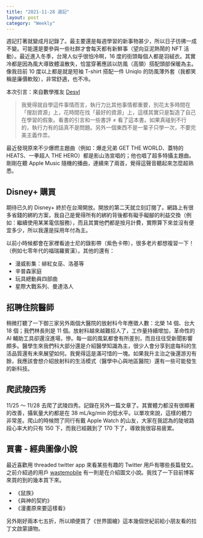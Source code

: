 ```yaml
---
title: "2021-11-28 週記"
layout: post
category: "Weekly"
---
```


週記打著就變成月記錄了。最主要還是每週學習的新事物甚少，所以日子彷彿一成不變。可能還是要參與一些社群才會每天都有新鮮事（望向豆泥熱鬧的 NFT 活動）。最近進入冬季，台灣人似乎很怕冷啊，16 度的街頭每個人都是羽絨衣。其實冷都是因為風大導致體溫散失，恰當穿著應該以防風（高領）搭配頭部保暖為主。像我目前 10 度以上都是就是短袖 T-shirt 搭配一件 Uniqlo 的防風薄外套（我都笑稱是廉價軟殼），非常舒適，也不冷。

本次引言：來自數學推友 [Desvl](https://twitter.com/desvl_)

> 我覺得就自學這件事情而言，執行力比其他事情都重要，別花太多時間在「搜刮資源」上，花時間在找「最好的資源」上，這樣其實只是製造了自己在學習的假象。看書的引言和一些書評 ≠ 看了這本書。如果真碰到不行的，執行力有的話真不是問題。另外一個東西不是一輩子只學一次，不要完美主義作祟。

最近發現原來不少爆燃主題曲（例如：爆走兄弟 GET THE WORLD、蓋特的 HEATS、一拳超人 THE HERO）都是影山浩宣唱的；他也唱了超多特攝主題曲。剛剛在聽 Apple Music 隨機的播曲，連續來了兩首，覺得這聲音聽起來怎麼超熟悉。

## Disney+ 購買

期待已久的 Disney+ 終於在台灣開放。開放的第二天就立刻訂閱了。網路上有很多省錢的綁約方案，我自己是覺得所有的綁約背後都有礙手礙腳的利益交換（例如：繼續使用某某電信服務），而且其實他們都是按月計費，實際算下來並沒有便宜多少，所以我還是採用年付為主。

以前小時候都會在家裡看迪士尼的錄影帶（紫色卡帶），很多老片都想複習一下！（例如七零年代的福瑞羅賓漢）。其他的還有：

- 漫威影集：緋紅女巫、洛基等
- 辛普森家庭
- 玩具總動員四部曲
- 星際大戰系列、曼達洛人

## 招聘住院醫師

稍微打聽了一下御三家另外兩個大醫院的放射科今年應徵人數：北榮 14 個、台大 18 個；我們林長則是 11 個。放射科越來越難招人了，工作量持續增加，革命性的 AI 輔助工具卻還沒進場，慘。每一屆的風氣都會有所差別，而且往往受新聞影響頗多。醫學生來我們科大部分還是介紹醫學知識為主，很少人會分享到底每科的生活品質還有未來展望如何。我覺得這是滿可惜的一塊。如果我升主治之後還游刃有餘，我應該會想介紹放射科的生活模式（醫學中心與地區醫院）還有一些可能發生的新科技。

## 爬武陵四秀

11/25 ～ 11/28 去爬了武陵四秀。記錄在另外一篇文章了。其實體力都沒有很顯著的改善，攝氧量大約都是在 38 mL/kg/min 的低水平。以單攻來說，這樣的體力非常差。爬山的時候問了同行有戴 Apple Watch 的山友，大家在我認為的陡坡路段心率大約只有 150 下，而我已經飆到了 170 下了，導致我很容易疲累。

## 買書 - 經典圖像小說

最近喜歡用 threaded twitter app 來看某些有趣的 Twitter 用戶有哪些長篇發文。之前介紹過的用戶 [wastemobile](https://twitter.com/wastemobile) 有一則是在介紹圖文小說。我找了一下目前博客來買的到的幾本買下來。

- 《鼠族》
- 《與神的契約》
- 《漫畫原來要這樣看》

另外剛好兩本七五折，所以順便買了《世界圖繪》這本幾個世紀前給小朋友看的拉丁文啟蒙讀物。
